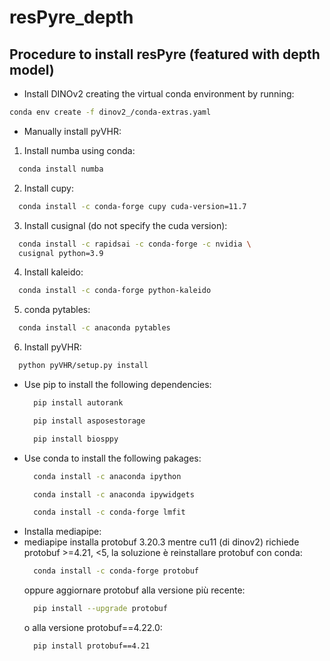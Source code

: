 # resPyre_depth

## Procedure to install resPyre (featured with depth model)
- Install DINOv2 creating the virtual conda environment by running:
```bash
conda env create -f dinov2_/conda-extras.yaml
```
- Manually install pyVHR:
1. Install numba using conda:
  ```bash
    conda install numba
  ```
2. Install cupy:
  ```bash
    conda install -c conda-forge cupy cuda-version=11.7
  ```
3. Install cusignal (do not specify the cuda version):
  ```bash
    conda install -c rapidsai -c conda-forge -c nvidia \
    cusignal python=3.9
  ```
4. Install kaleido:
  ```bash
    conda install -c conda-forge python-kaleido
  ```
5. conda pytables:
  ```bash
    conda install -c anaconda pytables
  ```
6. Install pyVHR:
  ```bash
    python pyVHR/setup.py install
  ```
- Use pip to install the following dependencies:
  ```bash
    pip install autorank
  ```
  ```bash
    pip install asposestorage
  ```
  ```bash
    pip install biosppy
  ```
- Use conda to install the following pakages:
  ```bash
    conda install -c anaconda ipython
  ```
  ```bash
    conda install -c anaconda ipywidgets
  ```
  ```bash
    conda install -c conda-forge lmfit
  ```
- Installa mediapipe:
- mediapipe installa protobuf 3.20.3 mentre cu11 (di dinov2) richiede protobuf >=4.21, <5, la soluzione è reinstallare protobuf con conda:
  ```bash
    conda install -c conda-forge protobuf
  ```
  oppure aggiornare protobuf alla versione più recente:
  ```bash
    pip install --upgrade protobuf
  ```
  o alla versione protobuf==4.22.0:
  ```bash
    pip install protobuf==4.21
  ```


 
   
